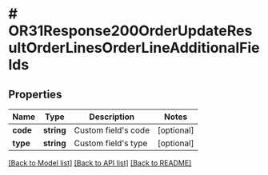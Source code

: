 # # OR31Response200OrderUpdateResultOrderLinesOrderLineAdditionalFields

## Properties

Name | Type | Description | Notes
------------ | ------------- | ------------- | -------------
**code** | **string** | Custom field&#39;s code | [optional]
**type** | **string** | Custom field&#39;s type | [optional]

[[Back to Model list]](../../README.md#models) [[Back to API list]](../../README.md#endpoints) [[Back to README]](../../README.md)
